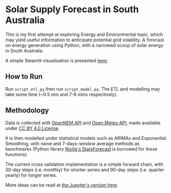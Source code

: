 # Solar Supply Forecast in South Australia

This is my first attempt at exploring Energy and Environmental topic, which may yield useful information to anticipate potential grid volatility. A forecast on energy generation using Python, with a narrowed scoop of solar energy in South Australia.

A simple Steamlit visualisation is presented [here](https://shuuheialb-solar-supply-forecast-script-model-cakycc.streamlit.app/).

## How to Run

Run `script_etl.py` then run `script_model.py`. The ETL and modelling may take some time (~0.5 min and 7-8 mins respectively).

## Methodology

Data is collected with [OpenNEM API](https://opennem.org.au/) and [Open Meteo API](https://open-meteo.com/), made available under [CC BY 4.0 License](https://creativecommons.org/licenses/by/4.0/).

It is then modelled under statistical models such as ARIMAx and Exponential Smoothing, with naive and 7-days-window average methods as benchmarks (Python library [Nixtla's StatsForecast](https://nixtlaverse.nixtla.io/statsforecast/) is borrowed for these functions).

The current cross validation implementation is a simple forward chain, with 30-day steps (i.e. monthly) for shorter series and 90-day steps (i.e. quarter yearly) for longer series.

More ideas can be read at [the Jupyter's version here](https://nbviewer.org/github/ShuuheiAlb/solar-supply-forecast/blob/main/nb.ipynb).